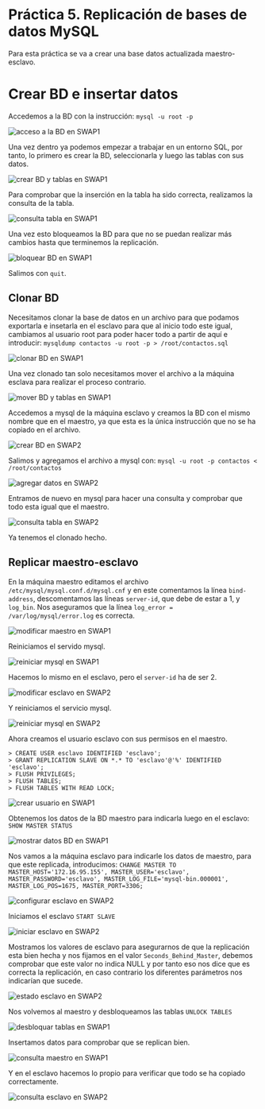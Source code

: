 # Práctica 5. Replicación de bases de datos MySQL

Para esta práctica se va a crear una base datos actualizada maestro-esclavo.

# Crear BD e insertar datos

Accedemos a la BD con la instrucción: ``` mysql -u root -p ```

![acceso a la BD en SWAP1](SWAP1accesoBD.png)

Una vez dentro ya podemos empezar a trabajar en un entorno SQL, por tanto, lo primero es crear la BD, seleccionarla y luego las tablas con sus datos.

![crear BD y tablas en SWAP1](SWAP1crearTabla.png)

Para comprobar que la inserción en la tabla ha sido correcta, realizamos la consulta de la tabla.

![consulta tabla en SWAP1](SWAP1consulta.png)

Una vez esto bloqueamos la BD para que no se puedan realizar más cambios hasta que terminemos la replicación.

![bloquear BD en SWAP1](SWAP1bloquearBD.png)

Salimos con ``` quit ```.


## Clonar BD

Necesitamos clonar la base de datos en un archivo para que podamos exportarla e insetarla en el esclavo para que al inicio todo este igual, cambiamos al usuario root para poder hacer todo a partir de aquí e introducir: ``` mysqldump contactos -u root -p > /root/contactos.sql ```

![clonar BD en SWAP1](SWAP1clonadoBD.png)

Una vez clonado tan solo necesitamos mover el archivo a la máquina esclava para realizar el proceso contrario.

![mover BD y tablas en SWAP1](SWAP1moverBD.png)

Accedemos a mysql de la máquina esclavo y creamos la BD con el mismo nombre que en el maestro, ya que esta es la única instrucción que no se ha copiado en el archivo.

![crear BD en SWAP2](SWAP2crearBD.png)

Salimos y agregamos el archivo a mysql con: ``` mysql -u root -p contactos < /root/contactos ```

![agregar datos en SWAP2](SWAP2agregarDatos.png)

Entramos de nuevo en mysql para hacer una consulta y comprobar que todo esta igual que el maestro.

![consulta tabla en SWAP2](SWAP2selectBD.png)

Ya tenemos el clonado hecho.


## Replicar maestro-esclavo

En la máquina maestro editamos el archivo ``` /etc/mysql/mysql.conf.d/mysql.cnf ``` y en este comentamos la línea ``` bind-address ```, descomentamos las líneas ``` server-id ```, que debe de estar a 1, y ``` log_bin ```. Nos aseguramos que la línea ``` log_error = /var/log/mysql/error.log ``` es correcta.

![modificar maestro en SWAP1](SWAP1modificarMaestro.png)

Reiniciamos el servido mysql.

![reiniciar mysql en SWAP1](SWAP1reiniciarMysql.png)

Hacemos lo mismo en el esclavo, pero el ``` server-id ``` ha de ser 2.

![modificar esclavo en SWAP2](SWAP2modificarEsclavo.png)

Y reiniciamos el servicio mysql.

![reiniciar mysql en SWAP2](SWAP2reiniciarMysql.png)

Ahora creamos el usuario esclavo con sus permisos en el maestro.
```
> CREATE USER esclavo IDENTIFIED 'esclavo';
> GRANT REPLICATION SLAVE ON *.* TO 'esclavo'@'%' IDENTIFIED 'esclavo';
> FLUSH PRIVILEGES;
> FLUSH TABLES;
> FLUSH TABLES WITH READ LOCK;
```

![crear usuario en SWAP1](SWAP1crearUsuario.png)

Obtenemos los datos de la BD maestro para indicarla luego en el esclavo: ``` SHOW MASTER STATUS ```

![mostrar datos BD en SWAP1](SWAP1mostrarEstado.png)

Nos vamos a la máquina esclavo para indicarle los datos de maestro, para que este replicada, introducimos: ``` CHANGE MASTER TO MASTER_HOST='172.16.95.155', MASTER_USER='esclavo', MASTER_PASSWORD='esclavo', MASTER_LOG_FILE='mysql-bin.000001', MASTER_LOG_POS=1675, MASTER_PORT=3306; ```

![configurar esclavo en SWAP2](SWAP2configurarEsclavo.png)

Iniciamos el esclavo ``` START SLAVE ```

![iniciar esclavo en SWAP2](SWAP2iniciarEsclavo.png)

Mostramos los valores de esclavo para asegurarnos de que la replicación esta bien hecha y nos fijamos en el valor ``` Seconds_Behind_Master ```, debemos comprobar que este valor no indica NULL y por tanto eso nos dice que es correcta la replicación, en caso contrario los diferentes parámetros nos indicarían que sucede.

![estado esclavo en SWAP2](SWAP2statusEsclavo.png)

Nos volvemos al maestro y desbloqueamos las tablas ``` UNLOCK TABLES ```

![desbloquar tablas en SWAP1](SWAP1desbloquearTablas.png)

Insertamos datos para comprobar que se replican bien.

![consulta maestro en SWAP1](SWAP1consultaMaestro.png)

Y en el esclavo hacemos lo propio para verificar que todo se ha copiado correctamente.

![consulta esclavo en SWAP2](SWAP2consultaEsclavo.png)
